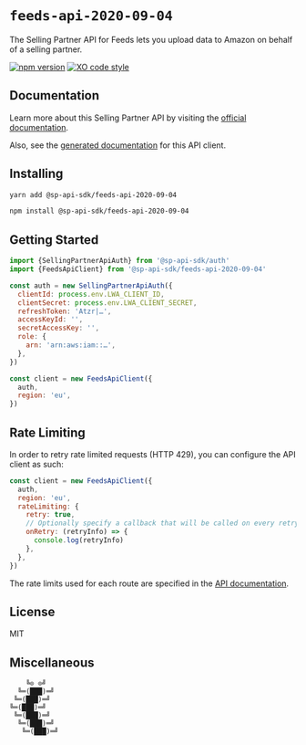 # `feeds-api-2020-09-04`

The Selling Partner API for Feeds lets you upload data to Amazon on behalf of a selling partner.

[![npm version](https://badgen.net/npm/v/@sp-api-sdk/feeds-api-2020-09-04)](https://www.npmjs.com/package/@sp-api-sdk/feeds-api-2020-09-04)
[![XO code style](https://badgen.net/badge/code%20style/XO/cyan)](https://github.com/xojs/xo)

## Documentation

Learn more about this Selling Partner API by visiting the [official documentation](https://github.com/amzn/selling-partner-api-docs/tree/main/references/feeds-api/feeds_2020-09-04.md).

Also, see the [generated documentation](https://bizon.github.io/selling-partner-api-sdk/modules/_sp_api_sdk_feeds_api_2020_09_04.html) for this API client.

## Installing

```sh
yarn add @sp-api-sdk/feeds-api-2020-09-04
```

```sh
npm install @sp-api-sdk/feeds-api-2020-09-04
```

## Getting Started

```javascript
import {SellingPartnerApiAuth} from '@sp-api-sdk/auth'
import {FeedsApiClient} from '@sp-api-sdk/feeds-api-2020-09-04'

const auth = new SellingPartnerApiAuth({
  clientId: process.env.LWA_CLIENT_ID,
  clientSecret: process.env.LWA_CLIENT_SECRET,
  refreshToken: 'Atzr|…',
  accessKeyId: '',
  secretAccessKey: '',
  role: {
    arn: 'arn:aws:iam::…',
  },
})

const client = new FeedsApiClient({
  auth,
  region: 'eu',
})
```

## Rate Limiting

In order to retry rate limited requests (HTTP 429), you can configure the API client as such:

```javascript
const client = new FeedsApiClient({
  auth,
  region: 'eu',
  rateLimiting: {
    retry: true,
    // Optionally specify a callback that will be called on every retry.
    onRetry: (retryInfo) => {
      console.log(retryInfo)
    },
  },
})
```

The rate limits used for each route are specified in the [API documentation](https://github.com/amzn/selling-partner-api-docs/tree/main/references/feeds-api/feeds_2020-09-04.md).

## License

MIT

## Miscellaneous

```
    ╚⊙ ⊙╝
  ╚═(███)═╝
 ╚═(███)═╝
╚═(███)═╝
 ╚═(███)═╝
  ╚═(███)═╝
   ╚═(███)═╝
```
